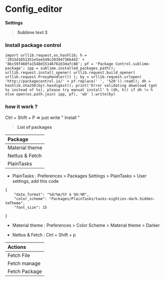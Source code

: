 # Config_editor

 <i class="icon-cog"></i> **Settings**

 > **Sublime text 3**

### Install package control

```
import urllib.request,os,hashlib; h = '2915d1851351e5ee549c20394736b442' + '8bc59f460fa1548d1514676163dafc88'; pf = 'Package Control.sublime-package'; ipp = sublime.installed_packages_path(); urllib.request.install_opener( urllib.request.build_opener( urllib.request.ProxyHandler()) ); by = urllib.request.urlopen( 'http://packagecontrol.io/' + pf.replace(' ', '%20')).read(); dh = hashlib.sha256(by).hexdigest(); print('Error validating download (got %s instead of %s), please try manual install' % (dh, h)) if dh != h else open(os.path.join( ipp, pf), 'wb' ).write(by)

```

### how it work ? 

Ctrl + Shift + P  =>  just write " Install "

 > **List of packages**

| Package 
| :------- | 
| Material theme |
| Nettus & Fetch |
| PlainTasks |


 * PlainTasks :  Preferences > Packages Settings > PlainTasks > User settings, add this code


```
{
    "date_format": "%d/%m/%Y à %H:%M",
    "color_scheme": "Packages/PlainTasks/tasks-eighties-dark.hidden-tmTheme",
    "font_size": 15

}

```




* Material theme : Preferences > Color Scheme > Material theme > Darker


* Nettus & Fetch : Ctrl + Shift + p

| Actions
| :------- | 
| Fetch File |
| Fetch manage |
| Fetch Package |